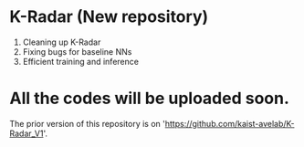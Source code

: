 # K-Radar (New repository)
1. Cleaning up K-Radar
2. Fixing bugs for baseline NNs
3. Efficient training and inference

# All the codes will be uploaded soon.
The prior version of this repository is on 'https://github.com/kaist-avelab/K-Radar_V1'.
